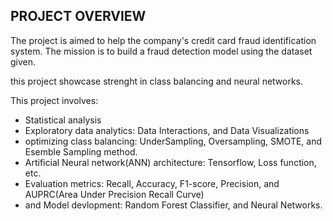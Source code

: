 ## PROJECT OVERVIEW
The project is aimed to help the company's credit card fraud identification system. The mission is to build a fraud detection model using the dataset given.

this project showcase strenght in class balancing and neural networks.


This project involves:

 - Statistical analysis
 - Exploratory data analytics: Data Interactions, and Data Visualizations
 - optimizing class balancing: UnderSampling, Oversampling, SMOTE, and Esemble Sampling method.
 - Artificial Neural network(ANN) architecture: Tensorflow, Loss function, etc.
 - Evaluation metrics: Recall, Accuracy, F1-score, Precision, and AUPRC(Area Under Precision Recall Curve)
 -  and Model devlopment: Random Forest Classifier, and Neural Networks.
